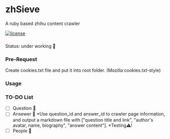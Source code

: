 # zhSieve
A ruby based zhihu content crawler

[![license](https://img.shields.io/github/license/mashape/apistatus.svg)](https://github.com/gwzz/zhSieve/blob/master/LICENSE)

###
Status: under working :construction:

### Pre-Request
Create cookies.txt file and put it into root folder. (Mozilla cookies.txt-style)

### Usage

### TO-DO List

- [ ] Question :rotating_light:
- [ ] Ansewer :construction:
  *Use question_id and answer_id to crawler page information, and output a markdown file with ["question title and link", "author's avatar, name, biography", "answer content"].
  *Testing:warning:!
- [ ] People :construction:
